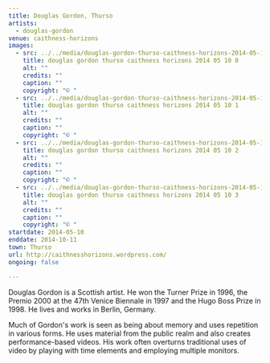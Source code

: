 ```yaml
---
title: Douglas Gordon, Thurso
artists:
  - douglas-gordon
venue: caithness-horizons
images:
  - src: ../../media/douglas-gordon-thurso-caithness-horizons-2014-05-10-0.webp
    title: douglas gordon thurso caithness horizons 2014 05 10 0
    alt: ""
    credits: ""
    caption: ""
    copyright: "© "
  - src: ../../media/douglas-gordon-thurso-caithness-horizons-2014-05-10-1.webp
    title: douglas gordon thurso caithness horizons 2014 05 10 1
    alt: ""
    credits: ""
    caption: ""
    copyright: "© "
  - src: ../../media/douglas-gordon-thurso-caithness-horizons-2014-05-10-2.webp
    title: douglas gordon thurso caithness horizons 2014 05 10 2
    alt: ""
    credits: ""
    caption: ""
    copyright: "© "
  - src: ../../media/douglas-gordon-thurso-caithness-horizons-2014-05-10-3.webp
    title: douglas gordon thurso caithness horizons 2014 05 10 3
    alt: ""
    credits: ""
    caption: ""
    copyright: "© "
startdate: 2014-05-10
enddate: 2014-10-11
town: Thurso
url: http://caithnesshorizons.wordpress.com/
ongoing: false

---
```


Douglas Gordon is a Scottish artist. He won the Turner Prize in 1996, the Premio 2000 at the 47th Venice Biennale in 1997 and the Hugo Boss Prize in 1998. He lives and works in Berlin, Germany.

Much of Gordon's work is seen as being about memory and uses repetition in various forms. He uses material from the public realm and also creates performance-based videos. His work often overturns traditional uses of video by playing with time elements and employing multiple monitors.
